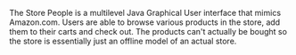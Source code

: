 The Store People is a multilevel Java Graphical User interface that mimics Amazon.com. Users are able to browse various products in the store, add them to their carts and check out. The products can't actually be bought so the store is essentially just an offline model of an actual store.
